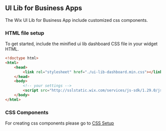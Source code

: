 ## UI Lib for Business Apps
<!-- UILibForBusinessApps -->

The Wix UI Lib for Business App include customized css components.

### HTML file setup

To get started, include the minified ui lib dashboard CSS file in your widget HTML.

```html
<!doctype html>
<html>
    <head>
        <link rel="stylesheet" href="./ui-lib-dashboard.min.css"></link>
    </head>
    <body>
        <!-- your settings -->
        <script src="http://sslstatic.wix.com/services/js-sdk/1.29.0/js/Wix.js"></script>
    </body>
</html>
```

### CSS Components

For creating css components please go to [CSS Setup](#Buttons-entry)
